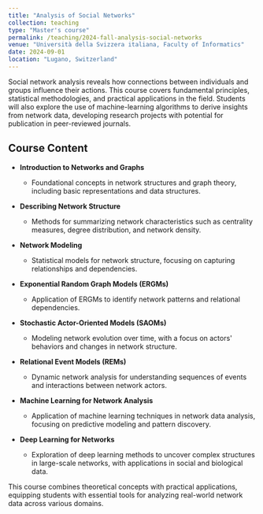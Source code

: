```yaml
---
title: "Analysis of Social Networks"
collection: teaching
type: "Master's course"
permalink: /teaching/2024-fall-analysis-social-networks
venue: "Università della Svizzera italiana, Faculty of Informatics"
date: 2024-09-01
location: "Lugano, Switzerland"
---
```


Social network analysis reveals how connections between individuals and groups influence their actions. This course covers fundamental principles, statistical methodologies, and practical applications in the field. Students will also explore the use of machine-learning algorithms to derive insights from network data, developing research projects with potential for publication in peer-reviewed journals.

## Course Content

- **Introduction to Networks and Graphs**  
  - Foundational concepts in network structures and graph theory, including basic representations and data structures.

- **Describing Network Structure**  
  - Methods for summarizing network characteristics such as centrality measures, degree distribution, and network density.

- **Network Modeling**  
  - Statistical models for network structure, focusing on capturing relationships and dependencies.

- **Exponential Random Graph Models (ERGMs)**  
  - Application of ERGMs to identify network patterns and relational dependencies.

- **Stochastic Actor-Oriented Models (SAOMs)**  
  - Modeling network evolution over time, with a focus on actors' behaviors and changes in network structure.

- **Relational Event Models (REMs)**  
  - Dynamic network analysis for understanding sequences of events and interactions between network actors.

- **Machine Learning for Network Analysis**  
  - Application of machine learning techniques in network data analysis, focusing on predictive modeling and pattern discovery.

- **Deep Learning for Networks**  
  - Exploration of deep learning methods to uncover complex structures in large-scale networks, with applications in social and biological data.

This course combines theoretical concepts with practical applications, equipping students with essential tools for analyzing real-world network data across various domains.
